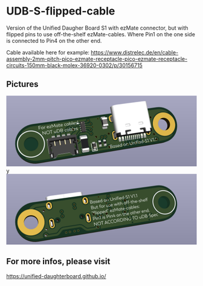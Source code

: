 # UDB-S-flipped-cable
Version of the Unified Daugher Board S1 with ezMate connector,
but with flipped pins to use off-the-shelf ezMate-cables. Where Pin1 on the one side is connected to Pin4 on the other end.

Cable available here for example:
https://www.distrelec.de/en/cable-assembly-2mm-pitch-pico-ezmate-receptacle-pico-ezmate-receptacle-circuits-150mm-black-molex-36920-0302/p/30156715

## Pictures
![Topside of PCB](https://github.com/Technofrikus/UDB-S-flipped-cable/blob/main/pictures/PCB%20top.png)y
![Underside of PCB](https://github.com/Technofrikus/UDB-S-flipped-cable/blob/main/pictures/PCB%20bottom.png)

## For more infos, please visit
https://unified-daughterboard.github.io/

